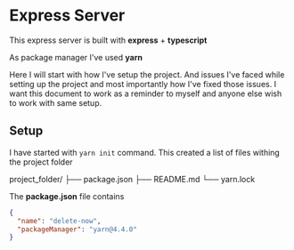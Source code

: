 # Express Server

This express server is built with **express** + **typescript** 

As package manager I've used **yarn**

Here I will start with how I've setup the project. And issues I've faced while setting up the project and most importantly how I've fixed those issues. I want this document to work as a reminder to myself and anyone else wish to work with same setup.

## Setup

I have started with ```yarn init``` command. This created a list of files withing the project folder

project_folder/
├── package.json
├── README.md
└── yarn.lock

The **package.json** file contains

```json
{
  "name": "delete-now",
  "packageManager": "yarn@4.4.0"
}





